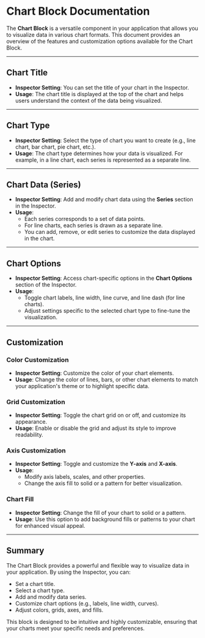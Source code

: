 # Chart Block Documentation

The **Chart Block** is a versatile component in your application that allows you to visualize data in various chart formats. This document provides an overview of the features and customization options available for the Chart Block.

---

## **Chart Title**
- **Inspector Setting**: You can set the title of your chart in the Inspector.
- **Usage**: The chart title is displayed at the top of the chart and helps users understand the context of the data being visualized.

---

## **Chart Type**
- **Inspector Setting**: Select the type of chart you want to create (e.g., line chart, bar chart, pie chart, etc.).
- **Usage**: The chart type determines how your data is visualized. For example, in a line chart, each series is represented as a separate line.

---

## **Chart Data (Series)**
- **Inspector Setting**: Add and modify chart data using the **Series** section in the Inspector.
- **Usage**: 
  - Each series corresponds to a set of data points.
  - For line charts, each series is drawn as a separate line.
  - You can add, remove, or edit series to customize the data displayed in the chart.

---

## **Chart Options**
- **Inspector Setting**: Access chart-specific options in the **Chart Options** section of the Inspector.
- **Usage**: 
  - Toggle chart labels, line width, line curve, and line dash (for line charts).
  - Adjust settings specific to the selected chart type to fine-tune the visualization.

---

## **Customization**
### **Color Customization**
- **Inspector Setting**: Customize the color of your chart elements.
- **Usage**: Change the color of lines, bars, or other chart elements to match your application's theme or to highlight specific data.

### **Grid Customization**
- **Inspector Setting**: Toggle the chart grid on or off, and customize its appearance.
- **Usage**: Enable or disable the grid and adjust its style to improve readability.

### **Axis Customization**
- **Inspector Setting**: Toggle and customize the **Y-axis** and **X-axis**.
- **Usage**: 
  - Modify axis labels, scales, and other properties.
  - Change the axis fill to solid or a pattern for better visualization.

### **Chart Fill**
- **Inspector Setting**: Change the fill of your chart to solid or a pattern.
- **Usage**: Use this option to add background fills or patterns to your chart for enhanced visual appeal.

---

## **Summary**
The Chart Block provides a powerful and flexible way to visualize data in your application. By using the Inspector, you can:
- Set a chart title.
- Select a chart type.
- Add and modify data series.
- Customize chart options (e.g., labels, line width, curves).
- Adjust colors, grids, axes, and fills.

This block is designed to be intuitive and highly customizable, ensuring that your charts meet your specific needs and preferences.



